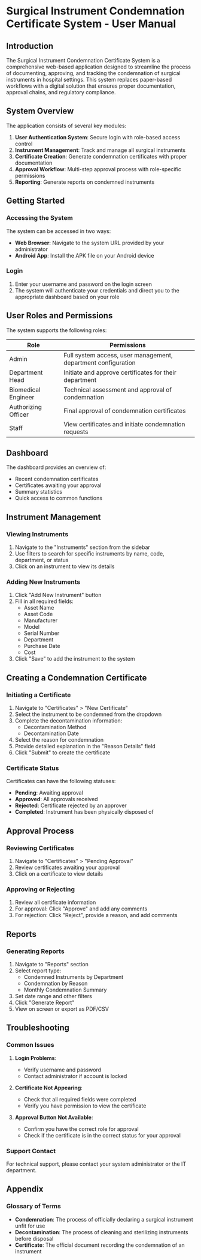 # Surgical Instrument Condemnation Certificate System - User Manual

## Introduction

The Surgical Instrument Condemnation Certificate System is a comprehensive web-based application designed to streamline the process of documenting, approving, and tracking the condemnation of surgical instruments in hospital settings. This system replaces paper-based workflows with a digital solution that ensures proper documentation, approval chains, and regulatory compliance.

## System Overview

The application consists of several key modules:

1. **User Authentication System**: Secure login with role-based access control
2. **Instrument Management**: Track and manage all surgical instruments
3. **Certificate Creation**: Generate condemnation certificates with proper documentation
4. **Approval Workflow**: Multi-step approval process with role-specific permissions
5. **Reporting**: Generate reports on condemned instruments

## Getting Started

### Accessing the System

The system can be accessed in two ways:
- **Web Browser**: Navigate to the system URL provided by your administrator
- **Android App**: Install the APK file on your Android device

### Login

1. Enter your username and password on the login screen
2. The system will authenticate your credentials and direct you to the appropriate dashboard based on your role

## User Roles and Permissions

The system supports the following roles:

| Role | Permissions |
|------|-------------|
| Admin | Full system access, user management, department configuration |
| Department Head | Initiate and approve certificates for their department |
| Biomedical Engineer | Technical assessment and approval of condemnation |
| Authorizing Officer | Final approval of condemnation certificates |
| Staff | View certificates and initiate condemnation requests |

## Dashboard

The dashboard provides an overview of:
- Recent condemnation certificates
- Certificates awaiting your approval
- Summary statistics
- Quick access to common functions

## Instrument Management

### Viewing Instruments

1. Navigate to the "Instruments" section from the sidebar
2. Use filters to search for specific instruments by name, code, department, or status
3. Click on an instrument to view its details

### Adding New Instruments

1. Click "Add New Instrument" button
2. Fill in all required fields:
   - Asset Name
   - Asset Code
   - Manufacturer
   - Model
   - Serial Number
   - Department
   - Purchase Date
   - Cost
3. Click "Save" to add the instrument to the system

## Creating a Condemnation Certificate

### Initiating a Certificate

1. Navigate to "Certificates" > "New Certificate"
2. Select the instrument to be condemned from the dropdown
3. Complete the decontamination information:
   - Decontamination Method
   - Decontamination Date
4. Select the reason for condemnation
5. Provide detailed explanation in the "Reason Details" field
6. Click "Submit" to create the certificate

### Certificate Status

Certificates can have the following statuses:
- **Pending**: Awaiting approval
- **Approved**: All approvals received
- **Rejected**: Certificate rejected by an approver
- **Completed**: Instrument has been physically disposed of

## Approval Process

### Reviewing Certificates

1. Navigate to "Certificates" > "Pending Approval"
2. Review certificates awaiting your approval
3. Click on a certificate to view details

### Approving or Rejecting

1. Review all certificate information
2. For approval: Click "Approve" and add any comments
3. For rejection: Click "Reject", provide a reason, and add comments

## Reports

### Generating Reports

1. Navigate to "Reports" section
2. Select report type:
   - Condemned Instruments by Department
   - Condemnation by Reason
   - Monthly Condemnation Summary
3. Set date range and other filters
4. Click "Generate Report"
5. View on screen or export as PDF/CSV

## Troubleshooting

### Common Issues

1. **Login Problems**:
   - Verify username and password
   - Contact administrator if account is locked

2. **Certificate Not Appearing**:
   - Check that all required fields were completed
   - Verify you have permission to view the certificate

3. **Approval Button Not Available**:
   - Confirm you have the correct role for approval
   - Check if the certificate is in the correct status for your approval

### Support Contact

For technical support, please contact your system administrator or the IT department.

## Appendix

### Glossary of Terms

- **Condemnation**: The process of officially declaring a surgical instrument unfit for use
- **Decontamination**: The process of cleaning and sterilizing instruments before disposal
- **Certificate**: The official document recording the condemnation of an instrument
